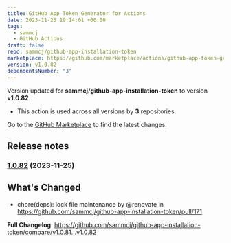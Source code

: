 ```yaml
---
title: GitHub App Token Generator for Actions
date: 2023-11-25 19:14:01 +00:00
tags:
  - sammcj
  - GitHub Actions
draft: false
repo: sammcj/github-app-installation-token
marketplace: https://github.com/marketplace/actions/github-app-token-generator-for-actions
version: v1.0.82
dependentsNumber: "3"
---
```



Version updated for **sammcj/github-app-installation-token** to version **v1.0.82**.
- This action is used across all versions by **3** repositories.

Go to the [GitHub Marketplace](https://github.com/marketplace/actions/github-app-token-generator-for-actions) to find the latest changes.

## Release notes

### [1.0.82](https://github.com/sammcj/github-app-installation-token/compare/v1.0.81...v1.0.82) (2023-11-25)

## What's Changed
* chore(deps): lock file maintenance by @renovate in https://github.com/sammcj/github-app-installation-token/pull/171


**Full Changelog**: https://github.com/sammcj/github-app-installation-token/compare/v1.0.81...v1.0.82
